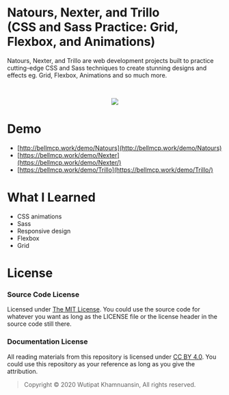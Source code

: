# Natours, Nexter, and Trillo <br> (CSS and Sass Practice: Grid, Flexbox, and Animations) 

Natours, Nexter, and Trillo are web development projects built to practice cutting-edge CSS and Sass techniques to create stunning designs and effects eg. Grid, Flexbox, Animations and so much more.

<br>
<p align="center">
  <img src="https://bellmcp.work/img/Web_advancedcss.jpg" />
</p>

# Demo

* [http://bellmcp.work/demo/Natours](http://bellmcp.work/demo/Natours)
* [https://bellmcp.work/demo/Nexter](https://bellmcp.work/demo/Nexter/)
* [https://bellmcp.work/demo/Trillo](https://bellmcp.work/demo/Trillo/)

# What I Learned

* CSS animations
* Sass
* Responsive design
* Flexbox
* Grid

# License

### Source Code License

Licensed under [The MIT License](https://github.com/bellmcp/Natours-Nexter-Trillo/blob/master/LICENSE). You could use the source code for whatever you want as long as the LICENSE file or the license header in the source code still there.

### Documentation License

All reading materials from this repository is licensed under [CC BY 4.0](https://creativecommons.org/licenses/by/4.0/). You could use this repository as your reference as long as you give the attribution.

> Copyright © 2020 Wutipat Khamnuansin, All rights reserved.

